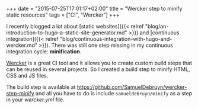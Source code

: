+++
date = "2015-07-25T17:01:17+02:00"
title = "Wercker step to minify static resources"
tags = ["CI", "Wercker"]
+++

I recently blogged a lot about [static websites]({{< relref "blog/an-introduction-to-hugo-a-static-site-generator.md" >}}) and [continuous integration]({{< relref "blog/continuous-integration-with-hugo-and-wercker.md" >}}). There was still one step missing in my continuous integration cycle: **minification**.

[Wercker](http://wercker.com/) is a great CI tool and it allows you to create custom build steps that can be reused in several projects. So I created a build step to minify HTML, CSS and JS files.

The build step is available at https://github.com/SamuelDebruyn/wercker-step-minify and all you have to do is include `samueldebruyn/minify` as a step in your *wercker.yml* file.
